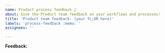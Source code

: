 ```yaml
---
name: Product process feedback 📝
about: Give the Product team feedback on your workflows and processes!
title: 'Product team feedback: (your TL;DR here)'
labels: 'process-feedback :memo: '
assignees: ''

---
```


**Feedback:**
